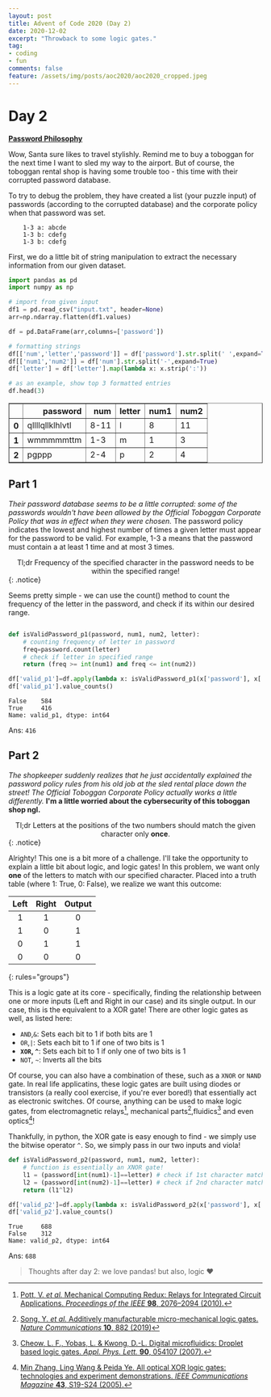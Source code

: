 ```yaml
---
layout: post
title: Advent of Code 2020 (Day 2)
date: 2020-12-02
excerpt: "Throwback to some logic gates."
tag: 
- coding
- fun
comments: false
feature: /assets/img/posts/aoc2020/aoc2020_cropped.jpeg
---
```


# Day 2
<a href="https://adventofcode.com/2020/day/2"><b>Password Philosophy</b></a>

Wow, Santa sure likes to travel stylishly. Remind me to buy a toboggan for the next time I want to sled my way to the airport. But of course, the toboggan rental shop is having some trouble too - this time with their corrupted password database.

To try to debug the problem, they have created a list (your puzzle input) of passwords (according to the corrupted database) and the corporate policy when that password was set.
~~~
    1-3 a: abcde
    1-3 b: cdefg
    1-3 b: cdefg
~~~

First, we do a little bit of string manipulation to extract the necessary information from our given dataset.

```python
import pandas as pd
import numpy as np

# import from given input
df1 = pd.read_csv("input.txt", header=None)
arr=np.ndarray.flatten(df1.values)

df = pd.DataFrame(arr,columns=['password'])

# formatting strings
df[['num','letter','password']] = df['password'].str.split(' ',expand=True)
df[['num1','num2']] = df['num'].str.split('-',expand=True)
df['letter'] = df['letter'].map(lambda x: x.strip(':'))

# as an example, show top 3 formatted entries
df.head(3)
```


<div>
<style scoped>
    .dataframe tbody tr th:only-of-type {
        vertical-align: middle;
    }

    .dataframe tbody tr th {
        vertical-align: top;
    }

    .dataframe thead th {
        text-align: right;
    }
</style>
<table border="1" class="dataframe">
  <thead>
    <tr style="text-align: right;">
      <th></th>
      <th>password</th>
      <th>num</th>
      <th>letter</th>
      <th>num1</th>
      <th>num2</th>
    </tr>
  </thead>
  <tbody>
    <tr>
      <th>0</th>
      <td>qllllqllklhlvtl</td>
      <td>8-11</td>
      <td>l</td>
      <td>8</td>
      <td>11</td>
    </tr>
    <tr>
      <th>1</th>
      <td>wmmmmmttm</td>
      <td>1-3</td>
      <td>m</td>
      <td>1</td>
      <td>3</td>
    </tr>
    <tr>
      <th>2</th>
      <td>pgppp</td>
      <td>2-4</td>
      <td>p</td>
      <td>2</td>
      <td>4</td>
    </tr>
  </tbody>
</table>
</div>

## Part 1
*Their password database seems to be a little corrupted: some of the passwords wouldn't have been allowed by the Official Toboggan Corporate Policy that was in effect when they were chosen.* 
The password policy indicates the lowest and highest number of times a given letter must appear for the password to be valid. For example, 1-3 a means that the password must contain a at least 1 time and at most 3 times.

<center>Tl;dr Frequency of the specified character in the password needs to be within the specified range!</center>
{: .notice}

Seems pretty simple - we can use the count() method to count the frequency of the letter in the password, and check if its within our desired range.

```python

def isValidPassword_p1(password, num1, num2, letter):
    # counting frequency of letter in password
    freq=password.count(letter)
    # check if letter in specified range
    return (freq >= int(num1) and freq <= int(num2))

df['valid_p1']=df.apply(lambda x: isValidPassword_p1(x['password'], x['num1'], x['num2'], x['letter']), axis=1)
df['valid_p1'].value_counts()
```




    False    584
    True     416
    Name: valid_p1, dtype: int64

Ans: `416`

## Part 2
*The shopkeeper suddenly realizes that he just accidentally explained the password policy rules from his old job at the sled rental place down the street! The Official Toboggan Corporate Policy actually works a little differently.* **I'm a little worried about the cybersecurity of this toboggan shop ngl.**
<center>Tl;dr Letters at the positions of the two numbers should match the given character only <b>once</b>.</center>
{: .notice}

Alrighty! This one is a bit more of a challenge. I'll take the opportunity to explain a little bit about logic, and logic gates! In this problem, we want only **one** of the letters to match with our specified character. Placed into a truth table (where 1: True, 0: False), we realize we want this outcome:


| Left   | Right | Output |
|:------:|:-----:|:------:|
| 1      | 1     | 0      |
| 1      | 0     | 1      |
| 0      | 1     | 1      |
| 0      | 0     | 0      |
{: rules="groups"}

This is a logic gate at its core - specifically, finding the relationship between one or more inputs (Left and Right in our case) and its single output. In our case, this is the equivalent to a XOR gate! There are other logic gates as well, as listed here:

- `AND`,`&`: Sets each bit to 1 if both bits are 1
- `OR`,`|`: Sets each bit to 1 if one of two bits is 1
- **`XOR`, `^`**: Sets each bit to 1 if only one of two bits is 1
- `NOT`, `~`: Inverts all the bits

Of course, you can also have a combination of these, such as a `XNOR` or `NAND` gate. In real life applicatins, these logic gates are built using  diodes or transistors (a really cool exercise, if you're ever bored!) that essentially act as electronic switches. Of course, anything can be used to make logic gates, from electromagnetic relays[^1], mechanical parts[^2],fluidics[^3] and even optics[^4]!

[^1]: [Pott, V. <i>et al.</i> Mechanical Computing Redux: Relays for Integrated Circuit Applications. <i>Proceedings of the IEEE</i> <b>98</b>, 2076&#x2013;2094 (2010).](https://ieeexplore.ieee.org/abstract/document/5575378)
[^2]: [Song, Y. <i>et al.</i> Additively manufacturable micro-mechanical logic gates. <i>Nature Communications</i> <b>10</b>, 882 (2019)](https://www.nature.com/articles/s41467-019-08678-0)
[^3]: [Cheow, L. F., Yobas, L. &amp; Kwong, D.-L. Digital microfluidics: Droplet based logic gates. <i>Appl. Phys. Lett.</i> <b>90</b>, 054107 (2007).](https://doi.org/10.1063/1.2435607)
[^4]: [Min Zhang, Ling Wang & Peida Ye. All optical XOR logic gates: technologies and experiment demonstrations. <i>IEEE Communications Magazine</i> <b>43</b>, S19-S24 (2005).](https://ieeexplore.ieee.org/abstract/document/1453421)

Thankfully, in python, the XOR gate is easy enough to find - we simply use the bitwise operator `^`. So, we simply pass in our two inputs and viola!

```python
def isValidPassword_p2(password, num1, num2, letter):
    # function is essentially an XNOR gate!
    l1 = (password[int(num1)-1]==letter) # check if 1st character matches
    l2 = (password[int(num2)-1]==letter) # check if 2nd character matches
    return (l1^l2)

df['valid_p2']=df.apply(lambda x: isValidPassword_p2(x['password'], x['num1'], x['num2'], x['letter']), axis=1)
df['valid_p2'].value_counts()
```




    True     688
    False    312
    Name: valid_p2, dtype: int64

Ans: `688`

> Thoughts after day 2: we love pandas! but also, logic ❤️